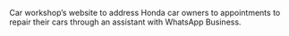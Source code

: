 Car workshop’s website to address Honda car owners to appointments to repair their cars through an assistant with WhatsApp Business.
